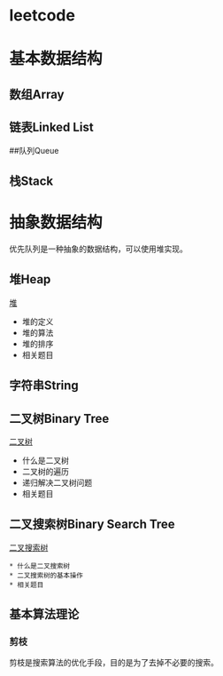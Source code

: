 # leetcode

# 基本数据结构



##  数组Array



## 链表Linked List



##队列Queue



## 栈Stack



# 抽象数据结构

优先队列是一种抽象的数据结构，可以使用堆实现。

## 堆Heap

[堆](heap/heap.md)

- 堆的定义
- 堆的算法
- 堆的排序
- 相关题目



## 字符串String





##  二叉树Binary Tree

[二叉树](binaryTree/binaryTree.md)

- 什么是二叉树
- 二叉树的遍历
- 递归解决二叉树问题
- 相关题目



## 二叉搜索树Binary Search Tree

[二叉搜索树](bst/bst.md)

	* 什么是二叉搜索树
	* 二叉搜索树的基本操作
	* 相关题目


## 基本算法理论

### 剪枝

剪枝是搜索算法的优化手段，目的是为了去掉不必要的搜索。